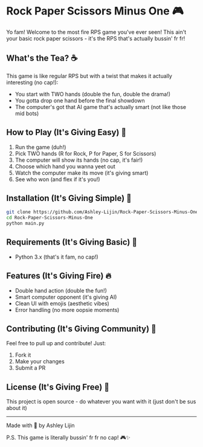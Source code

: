 # Rock Paper Scissors Minus One 🎮

Yo fam! Welcome to the most fire RPS game you've ever seen! This ain't your basic rock paper scissors - it's the RPS that's actually bussin' fr fr! 

## What's the Tea? ☕

This game is like regular RPS but with a twist that makes it actually interesting (no cap!):
- You start with TWO hands (double the fun, double the drama!)
- You gotta drop one hand before the final showdown
- The computer's got that AI game that's actually smart (not like those mid bots)

## How to Play (It's Giving Easy) 🎯

1. Run the game (duh!)
2. Pick TWO hands (R for Rock, P for Paper, S for Scissors)
3. The computer will show its hands (no cap, it's fair!)
4. Choose which hand you wanna yeet out
5. Watch the computer make its move (it's giving smart)
6. See who won (and flex if it's you!)

## Installation (It's Giving Simple) 🚀

```sh
git clone https://github.com/Ashley-Lijin/Rock-Paper-Scissors-Minus-One.git
cd Rock-Paper-Scissors-Minus-One
python main.py
```

## Requirements (It's Giving Basic) 📝

- Python 3.x (that's it fam, no cap!)

## Features (It's Giving Fire) 🔥

- Double hand action (double the fun!)
- Smart computer opponent (it's giving AI)
- Clean UI with emojis (aesthetic vibes)
- Error handling (no more oopsie moments)

## Contributing (It's Giving Community) 🤝

Feel free to pull up and contribute! Just:
1. Fork it
2. Make your changes
3. Submit a PR

## License (It's Giving Free) 📄

This project is open source - do whatever you want with it (just don't be sus about it)

---
Made with 💖 by Ashley Lijin 

P.S. This game is literally bussin' fr fr no cap! 🎮✨ 